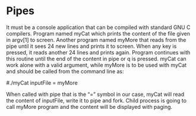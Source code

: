 # Pipes
 
 
It must be a console application that can be compiled with standard GNU C compilers.
Program named myCat which prints the content of the file given in argv[1] to screen.
Another program named myMore that reads from the pipe until it sees 24 new lines and prints it to screen. When any key is pressed, it reads another 24 lines and prints again. Program continues with this routine until the end of the content in pipe or q is pressed. myCat can work alone with a valid argument, while myMore is to be used with myCat and should be called from the command line as:

#./myCat inputFile = myMore

When called with pipe that is the “=” symbol in our case, myCat will read the content of inputFile, write it to pipe and fork. Child process is going to call myMore program and the content will be displayed with paging.

